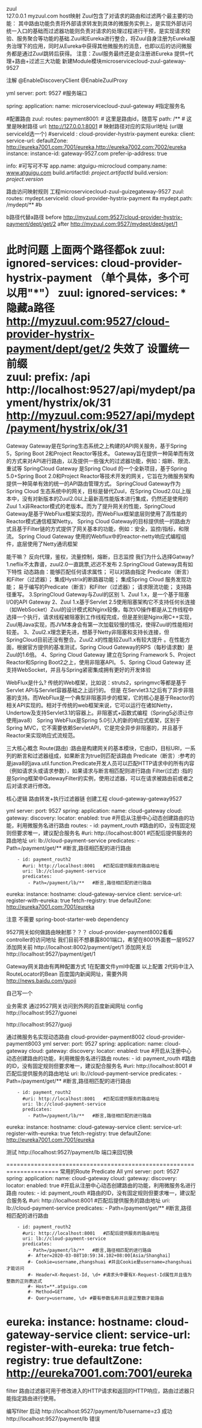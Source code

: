 zuul  
127.0.0.1  myzuul.com host映射
Zuul包含了对请求的路由和过滤两个最主要的功能：
其中路由功能负责将外部请求转发到具体的微服务实例上，是实现外部访问统一入口的基础而过滤器功能则负责对请求的处理过程进行干预，是实现请求校验、服务聚合等功能的基础.Zuul和Eureka进行整合，将Zuul自身注册为Eureka服务治理下的应用，同时从Eureka中获得其他微服务的消息，也即以后的访问微服务都是通过Zuul跳转后获得。
注意：Zuul服务最终还是会注册进Eureka
提供=代理+路由+过滤三大功能
新建Module模块microservicecloud-zuul-gateway-9527

注解
@EnableDiscoveryClient
@EnableZuulProxy

yml
server:
  port: 9527 #服务端口


spring:
  application:
    name: microservicecloud-zuul-gateway #指定服务名

#配置路由
zuul:
  routes:
    payment8001: # 这里是路由id，随意写
      path: /** # 这里是映射路径
      url: http://127.0.0.1:8001 # 映射路径对应的实际url地址 (url跟serviceId选一个)
      #serviceId : cloud-provider-hystrix-payment
eureka:
  client:
    service-url:
      defaultZone: http://eureka7001.com:7001/eureka,http://eureka7002.com:7002/eureka
  instance:
    instance-id: gateway-9527.com
    prefer-ip-address: true


info: #可写可不写
  app.name: atguigu-microcloud
  company.name: www.atguigu.com
  build.artifactId: $project.artifactId$
  build.version: $project.version$
  
路由访问映射规则
工程microservicecloud-zuul-guizegateway-9527
zuul: 
  routes: 
    mydept.serviceId: cloud-provider-hystrix-payment #a
    mydept.path: /mydept/**  #b

b路径代替a路径
before
http://myzuul.com:9527/cloud-provider-hystrix-payment/dept/get/2
after
http://myzuul.com:9527/mydept/dept/get/1


此时问题 上面两个路径都ok
zuul: 
  ignored-services: cloud-provider-hystrix-payment 
  （单个具体，多个可以用"*"）
zuul: 
  ignored-services: *
  隐藏a路径
  http://myzuul.com:9527/cloud-provider-hystrix-payment/dept/get/2 失效了
设置统一前缀  
zuul: 
  prefix: /api
http://localhost:9527/api/mydept/payment/hystrix/ok/31
http://myzuul.com:9527/api/mydept/payment/hystrix/ok/31
==================================================================================================
Gateway
Gateway是在Spring生态系统之上构建的API网关服务，基于Spring 5，Spring Boot 2和Project Reactor等技术。
Gateway旨在提供一种简单而有效的方式来对API进行路由，以及提供一些强大的过滤器功能，例如：熔断、限流、重试等
SpringCloud Gateway 是Spring Cloud 的一个全新项目，基于Spring 5.0+Spring Boot 2.0和Project Reactor等技术开发的网关，它旨在为微服务架构提供一种简单有效的统一的API路由管理方式。
SpringCloud Gateway作为Spring Cloud 生态系统中的网关，目标是替代Zuul，在Spring Cloud2.0以上版本中，没有对新版本的Zuul2.0以上最新高性能版本进行集成，仍然还是使用的Zuul 1.x非Reactor模式的老版本。而为了提升网关的性能，SpringCloud Gateway是基于WebFlux框架实现的，而WebFlux框架底层则使用了高性能的Reactor模式通信框架Netty。
Spring Cloud Gateway的目标提供统一的路由方式且基于Filter链的方式提供了网关基本的功能，例如：安全，监控/指标，和限流。
Spring Cloud Gateway 使用的Webflux中的reactor-netty响应式编程组件，底层使用了Netty通讯框架

能干嘛？
反向代理，鉴权，流量控制，熔断，日志监控
我们为什么选择Gatway?
1.neflix不太靠谱，zuul2.0一直跳票,迟迟不发布
2.SpringCloud Gateway具有如下特性
动态路由：能够匹配任何请求属性；
可以对路由指定 Predicate（断言）和Filter（过滤器）；
集成Hystrix的断路器功能；
集成Spring Cloud 服务发现功能；
易于编写的Predicate（断言）和Filter（过滤器）；
请求限流功能；
支持路径重写。
3.SpringCloud Gateway与Zuul的区别
1、Zuul 1.x，是一个基于阻塞I/O的API Gateway
2、Zuul 1.x基于Servlet 2.5使用阻塞架构它不支持任何长连接（如WebSocket）Zuul的设计模式和Nginx较像，每次I/O操作都是从工作线程中选择一个执行，请求线程被阻塞到工作线程完成，但是差别是Nginx用C++实现，Zuul用Java实现，而JVM本身会有第一次加载较慢的情况，使得Zuul的性能相对较差。
3、Zuul2.x理念更先进，想基于Netty非阻塞和支持长连接，但SpringCloud目前还没有整合。Zuul2.x的性能较Zuul1.x有较大提升
。在性能方面，根据官方提供的基准测试，Spring Cloud Gateway的RPS（每秒请求数）是Zuul的1.6倍。
4、Spring Cloud Gateway 建立在Spring Framework 5、Project Reactor和Spring Boot2之上，使用非阻塞API。
5、Spring Cloud Gateway 还支持WebSocket，并且与Spring紧密集成拥有更好的开发体验

WebFlux是什么?
传统的Web框架，比如说：struts2，springmvc等都是基于Servlet APl与Servlet容器基础之上运行的。
但是
在Servlet3.1之后有了异步非阻塞的支持。而WebFlux是一个典型非阻塞异步的框架，它的核心是基于Reactor的相关API实现的。相对于传统的web框架来说，它可以运行在诸如Netty，Undertow及支持Servlet3.1的容器上。非阻塞式+函数式编程（Spring5必须让你使用java8）
Spring WebFlux是Spring 5.0引入的新的响应式框架，区别于Spring MVC，它不需要依赖ServletAPI，它是完全异步非阻塞的，并且基于Reactor来实现响应式流规范。

三大核心概念
Route(路由) :路由是构建网关的基本模块，它由ID，目标URI，一系列的断言和过滤器组成，如果断言为true则匹配该路由
Predicate（断言）:参考的是java8的java.util.function.Predicate开发人员可以匹配HTTP请求中的所有内容（例如请求头或请求参数），如果请求与断言相匹配则进行路由
Filter(过滤) :指的是Spring框架中GatewayFilter的实例，使用过滤器，可以在请求被路由前或者之后对请求进行修改。

核心逻辑
路由转发+执行过滤器链
创建工程
cloud-gateway-gateway9527

yml
server:
  port: 9527
spring:
  application:
    name: cloud-gateway
  cloud:
    gateway:
      discovery:
        locator:
          enabled: true  #开启从注册中心动态创建路由的功能，利用微服务名进行路由
      routes:
        - id: payment_routh #路由的ID，没有固定规则但要求唯一，建议配合服务名
          #uri: http://localhost:8001   #匹配后提供服务的路由地址
          uri: lb://cloud-payment-service
          predicates:
            - Path=/payment/get/**   #断言,路径相匹配的进行路由

        - id: payment_routh2
          #uri: http://localhost:8001   #匹配后提供服务的路由地址
          uri: lb://cloud-payment-service
          predicates:
            - Path=/payment/lb/**   #断言,路径相匹配的进行路由


eureka:
  instance:
    hostname: cloud-gateway-service
  client:
    service-url:
      register-with-eureka: true
      fetch-registry: true
      defaultZone: http://eureka7001.com:7001/eureka

注意
不需要 spring-boot-starter-web dependency


9527网关如何做路由映射那？？？
cloud-provider-payment8002看看controller的访问地址
我们目前不想暴露8001端口，希望在8001外面套一层9527
添加网关前  http://localhost:8002/payment/get/1
添加网关后 http://localhost:9527/payment/get/1

Gateway网关路由有两种配置方式
1在配置文件yml中配置 以上配置
2代码中注入RouteLocator的Bean
百度国内新闻网址，需要外网  http://news.baidu.com/guoji

自己写一个

业务需求 通过9527网关访问到外网的百度新闻网址
config
http://localhost:9527/guonei

http://localhost:9527/guoji


通过微服务名实现动态路由
cloud-provider-payment8002
cloud-provider-payment8003
yml
server:
  port: 9527
spring:
  application:
    name: cloud-gateway
  cloud:
    gateway:
      discovery:
        locator:
          enabled: true  #开启从注册中心动态创建路由的功能，利用微服务名进行路由
      routes:
        - id: payment_routh #路由的ID，没有固定规则但要求唯一，建议配合服务名
          #uri: http://localhost:8001   #匹配后提供服务的路由地址
          uri: lb://cloud-payment-service
          predicates:
            - Path=/payment/get/**   #断言,路径相匹配的进行路由

        - id: payment_routh2
          #uri: http://localhost:8001   #匹配后提供服务的路由地址
          uri: lb://cloud-payment-service
          predicates:
            - Path=/payment/lb/**   #断言,路径相匹配的进行路由


eureka:
  instance:
    hostname: cloud-gateway-service
  client:
    service-url:
      register-with-eureka: true
      fetch-registry: true
      defaultZone: http://eureka7001.com:7001/eureka


测试
http://localhost:9527/payment/lb  端口来回切换

=====================================================================
常用的Route Predicate
All
yml
server:
  port: 9527
spring:
  application:
    name: cloud-gateway
  cloud:
    gateway:
      discovery:
        locator:
          enabled: true  #开启从注册中心动态创建路由的功能，利用微服务名进行路由
      routes:
        - id: payment_routh #路由的ID，没有固定规则但要求唯一，建议配合服务名
          #uri: http://localhost:8001   #匹配后提供服务的路由地址
          uri: lb://cloud-payment-service
          predicates:
            - Path=/payment/get/**   #断言,路径相匹配的进行路由
 
        - id: payment_routh2
          #uri: http://localhost:8001   #匹配后提供服务的路由地址
          uri: lb://cloud-payment-service
          predicates:
            - Path=/payment/lb/**   #断言,路径相匹配的进行路由
            #- After=2020-03-08T10:59:34.102+08:00[Asia/Shanghai]
            #- Cookie=username,zhangshuai #并且Cookie是username=zhangshuai才能访问
            #- Header=X-Request-Id, \d+ #请求头中要有X-Request-Id属性并且值为整数的正则表达式
            #- Host=**.atguigu.com
            #- Method=GET
            #- Query=username, \d+ #要有参数名称并且是正整数才能路由
 
 
eureka:
  instance:
    hostname: cloud-gateway-service
  client:
    service-url:
      register-with-eureka: true
      fetch-registry: true
      defaultZone: http://eureka7001.com:7001/eureka
 ========================================================================================
 filter
 路由过滤器可用于修改进入的HTTP请求和返回的HTTP响应，路由过滤器只能指定路由进行使用。
 
 编写filter
 启动
 http://localhost:9527/payment/lb?username=z3 成功
 http://localhost:9527/payment/lb 错误




